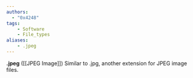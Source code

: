 ```yaml
---
authors:
  - "0x4248"
tags:
    - Software
    - File_types
aliases:
    - .jpeg
---
```

**.jpeg** ([[JPEG Image]]) Similar to .jpg, another extension for JPEG image files.
